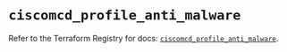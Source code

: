 # `ciscomcd_profile_anti_malware`

Refer to the Terraform Registry for docs: [`ciscomcd_profile_anti_malware`](https://registry.terraform.io/providers/ciscodevnet/ciscomcd/25.9.1/docs/resources/profile_anti_malware).
